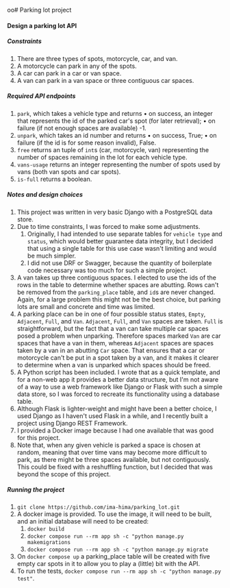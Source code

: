 oo# Parking lot project

#### Design a parking lot API 

##### Constraints

1. There are three types of spots, motorcycle, car, and van.
1. A motorcycle can park in any of the spots.
1. A car can park in a car or van space.
1. A van can park in a van space or three contiguous car spaces.

##### Required API endpoints

1. `park`, which takes a vehicle type and returns
    • on success, an integer that represents the id of the parked car's spot (for later retrieval);
    • on failure (if not enough spaces are available) -1.
1. `unpark`, which takes an id number and returns
    • on success, True;
    • on failure (if the id is for some reason invalid), False.
1. `free` returns an tuple of `int`s (car, motorcycle, van) representing the number of spaces remaining in the lot for each vehicle type.
1. `vans-usage` returns an integer representing the number of spots used by vans (both van spots and car spots).
1. `is-full` returns a boolean.

##### Notes and design choices

1. This project was written in very basic Django with a PostgreSQL data store. 
1. Due to time constraints, I was forced to make some adjustments.
    1. Originally, I had intended to use separate tables for `vehicle type` and `status`, which would better guarantee data integrity, but I decided that using a single table for this use case wasn't limiting and would be much simpler.
    1. I did not use DRF or Swagger, because the quantity of boilerplate code necessary was too much for such a simple project.
1. A van takes up three contiguous spaces. I elected to use the ids of the rows in the table to determine whether spaces are abutting. Rows can't be removed from the `parking_place` table, and `id`s are never changed. Again, for a large problem this might not be the best choice, but parking lots are small and concrete and time was limited.
1. A parking place can be in one of four possible status states, `Empty`, `Adjacent`,  `Full`, and `Van`. `Adjacent`, `Full`, and `Van` spaces are taken. `Full` is straightforward, but the fact that a van can take multiple car spaces posed a problem when unparking. Therefore spaces marked `Van` are car spaces that have a van in them, whereas `Adjacent` spaces are spaces taken by a van in an abutting `Car` space. That ensures that a car or motorcycle can't be put in a spot taken by a van, and it makes it clearer to determine when a van is unparked which spaces should be freed.
1. A Python script has been included. I wrote that as a quick template, and for a non-web app it provides a better data structure, but I'm not aware of a way to use a web framework like Django or Flask with such a simple data store, so I was forced to recreate its functionality using a database table.
1. Although Flask is lighter-weight and might have been a better choice, I used Django as I haven't used Flask in a while, and I recently built a project using Django REST Framework.
1. I provided a Docker image because I had one available that was good for this project.
1. Note that, when any given vehicle is parked a space is chosen at random, meaning that over time vans may become more difficult to park, as there might be three spaces available, but not contiguously. This could be fixed with a reshuffling function, but I decided that was beyond the scope of this project.

##### Running the project

1. `git clone https://github.com/ima-hima/parking_lot.git`
2. A docker image is provided. To use the image, it will need to be built, and an initial database will need to be created:
    1. `docker build`
    1. `docker compose run --rm app sh -c "python manage.py makemigrations`
    1. `docker compose run --rm app sh -c "python manage.py migrate`
1. On `docker compose up` a parking_place table will be created with five empty car spots in it to allow you to play a (little) bit with the API.  
1. To run the tests, `docker compose run --rm app sh -c "python manage.py test"`.
